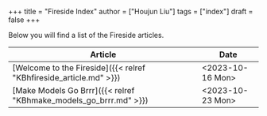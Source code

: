 +++
title = "Fireside Index"
author = ["Houjun Liu"]
tags = ["index"]
draft = false
+++

Below you will find a list of the Fireside articles.

| Article                                                            | Date                                                                                         |
|--------------------------------------------------------------------|----------------------------------------------------------------------------------------------|
| [Welcome to the Fireside]({{< relref "KBhfireside_article.md" >}}) | <span class="timestamp-wrapper"><span class="timestamp">&lt;2023-10-16 Mon&gt;</span></span> |
| [Make Models Go Brrr]({{< relref "KBhmake_models_go_brrr.md" >}})  | <span class="timestamp-wrapper"><span class="timestamp">&lt;2023-10-23 Mon&gt;</span></span> |
